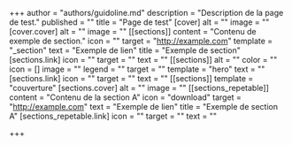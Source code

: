 +++
author = "authors/guidoline.md"
description = "Description de la page de test."
published = ""
title = "Page de test"
[cover]
alt = ""
image = ""
[cover.cover]
alt = ""
image = ""
[[sections]]
content = "Contenu de exemple de section."
icon = ""
target = "http://example.com"
template = "_section"
text = "Exemple de lien"
title = "Exemple de section"
[sections.link]
icon = ""
target = ""
text = ""
[[sections]]
alt = ""
color = ""
icon = []
image = ""
legend = ""
target = ""
template = "hero"
text = ""
[sections.link]
icon = ""
target = ""
text = ""
[[sections]]
template = "couverture"
[sections.cover]
alt = ""
image = ""
[[sections_repetable]]
content = "Contenu de la section A"
icon = "download"
target = "http://example.com"
text = "Exemple de lien"
title = "Exemple de section A"
[sections_repetable.link]
icon = ""
target = ""
text = ""

+++
